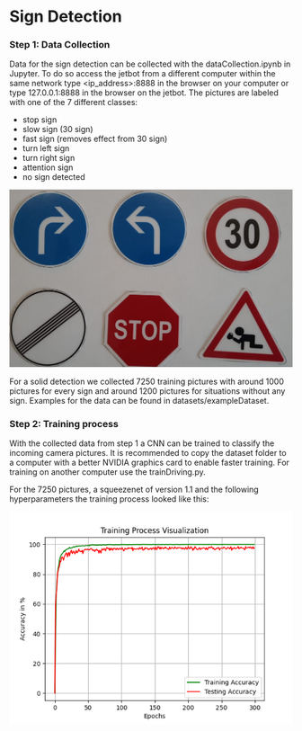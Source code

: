 # Sign Detection 
### Step 1: Data Collection
Data for the sign detection can be collected with the dataCollection.ipynb in Jupyter. To do so access the jetbot 
from a different computer within the same network type <ip_address>:8888 in the browser on your computer or type 
127.0.0.1:8888 in the browser on the jetbot. The pictures are labeled with one of the 7 different classes:
- stop sign
- slow sign (30 sign)
- fast sign (removes effect from 30 sign)
- turn left sign 
- turn right sign
- attention sign
- no sign detected

![alt text](https://github.com/echelon210/PS_Robotik_2022/blob/main/1_SignDetection/documentation/signs.jpeg?raw=true)

For a solid detection we collected 7250 training pictures with around 1000 pictures for every sign and around 1200 
pictures for situations without any sign. Examples for the data can be found in datasets/exampleDataset. 

### Step 2: Training process
With the collected data from step 1 a CNN can be trained to classify the incoming camera pictures. It is recommended to 
copy the dataset folder to a computer with a better NVIDIA graphics card to enable faster training. For training on 
another computer use the trainDriving.py.

For the 7250 pictures, a squeezenet of version 1.1 and the following hyperparameters the training process looked like 
this:

![alt text](https://github.com/echelon210/PS_Robotik_2022/blob/main/1_SignDetection/documentation/trainingSignDetection.png?raw=true)
